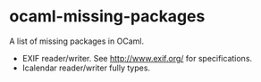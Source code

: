 # ocaml-missing-packages

A list of missing packages in OCaml.

- EXIF reader/writer. See http://www.exif.org/ for specifications.
- Icalendar reader/writer fully types.
